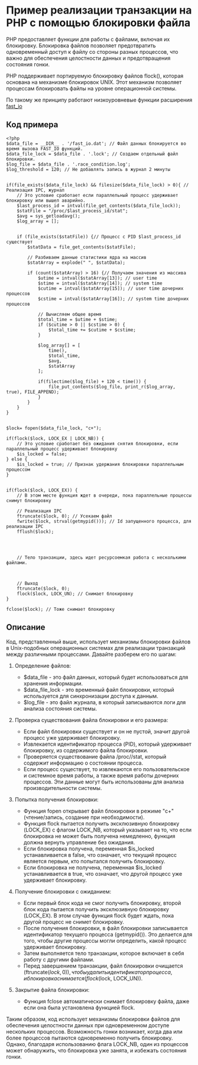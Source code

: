 # Пример реализации транзакции на PHP с помощью блокировки файла

PHP предоставляет функции для работы с файлами, включая их блокировку. Блокировка файлов позволяет предотвратить одновременный доступ к файлу со стороны разных процессов, что важно для обеспечения целостности данных и предотвращения состояния гонки.

PHP поддерживает портируемую блокировку файлов flock(), которая основана на механизме блокировок UNIX. Этот механизм позволяет процессам блокировать файлы на уровне операционной системы.

По такому же принципу работают низкоуровневые функции расширения [fast_io](../../README.md)


## Код примера
```
<?php
$data_file = __DIR__ . '/fast_io.dat'; // Файл данных блокируется во время вызова FAST_IO функций.
$data_file_lock = $data_file . '.lock'; // Создаем отдельный файл блокировки.
$log_file = $data_file . '.race_condition.log';
$log_threshold = 120; // Не добавлять запись в журнал 2 минуты


if(file_exists($data_file_lock) && filesize($data_file_lock) > 0){ // Реализация IPC, журнал
	// Это условие сработает если параллельный процесс удерживает блокировку или вышел аварийно.
	$last_process_id = intval(file_get_contents($data_file_lock));
	$statFile = "/proc/$last_process_id/stat";
	$avg = sys_getloadavg();
	$log_array = [];
	

	if (file_exists($statFile)) {// Процесс с PID $last_process_id существует
		$statData = file_get_contents($statFile);
	
		// Разбиваем данные статистики ядра на массив
		$statArray = explode(" ", $statData);
		
		if (count($statArray) > 16) {// Получаем значения из массива
			$utime = intval($statArray[13]); // user time
			$stime = intval($statArray[14]); // system time
			$cutime = intval($statArray[15]); // user time дочерних процессов
			$cstime = intval($statArray[16]); // system time дочерних процессов
		
			// Вычисляем общее время
			$total_time = $utime + $stime;
			if ($cutime > 0 || $cstime > 0) {
				$total_time += $cutime + $cstime;
			}
			
			$log_array[] = [
				time(),
				$total_time,
				$avg,
				$statArray
			];

			if(filectime($log_file) + 120 < time()) {
				file_put_contents($log_file, print_r($log_array, true), FILE_APPEND);
			}
		}
	}
}


$lock= fopen($data_file_lock, "c+");

if(flock($lock, LOCK_EX | LOCK_NB)) { 
	// Это условие сработает без ожидания снятия блокировки, если параллельный процесс удерживает блокировку 
	$is_locked = false;
} else {
	$is_locked = true; // Признак удержания блокировки параллельным процессом
}

    
if(flock($lock, LOCK_EX)) { 
	// В этом месте функция ждет в очереди, пока параллельные процессы снимут блокировку

	// Реализация IPC
	ftruncate($lock, 0); // Усекаем файл
	fwrite($lock, strval(getmypid())); // Id запущенного процесса, для реализации IPC
	fflush($lock);




	// Тело транзакции, здесь идет ресурсоемкая работа с несколькими файлами.



	// Выход
	ftruncate($lock, 0);
	flock($lock, LOCK_UN); // Снимает блокировку
}

fclose($lock); // Тоже снимает блокировку  
```

## Описание

Код, представленный выше, использует механизмы блокировки файлов в Unix-подобных операционных системах для реализации транзакций между различными процессами. Давайте разберем его по шагам:

1. Определение файлов:
   - $data_file - это файл данных, который будет использоваться для хранения информации.
   - $data_file_lock - это временный файл блокировки, который используется для синхронизации доступа к данным.
   - $log_file - это файл журнала, в который записываются логи для анализа состояния системы.

2. Проверка существования файла блокировки и его размера:
   - Если файл блокировки существует и он не пустой, значит другой процесс уже удерживает блокировку.
   - Извлекается идентификатор процесса (PID), который удерживает блокировку, из содержимого файла блокировки.
   - Проверяется существование файла /proc/<PID>/stat, который содержит информацию о состоянии процесса.
   - Если процесс существует, то извлекаются его пользовательское и системное время работы, а также время работы дочерних процессов. Эти данные могут быть использованы для анализа производительности системы.

3. Попытка получения блокировки:
   - Функция fopen открывает файл блокировки в режиме "c+" (чтение/запись, создание при необходимости).
   - Функция flock пытается получить эксклюзивную блокировку (LOCK_EX) с флагом LOCK_NB, который указывает на то, что если блокировка не может быть получена немедленно, функция должна вернуть управление без ожидания.
   - Если блокировка получена, переменная $is_locked устанавливается в false, что означает, что текущий процесс является первым, кто попытался получить блокировку.
   - Если блокировка не получена, переменная $is_locked устанавливается в true, что означает, что другой процесс уже удерживает блокировку.

4. Получение блокировки с ожиданием:
   - Если первый блок кода не смог получить блокировку, второй блок кода пытается получить эксклюзивную блокировку (LOCK_EX). В этом случае функция flock будет ждать, пока другой процесс не снимет блокировку.
   - После получения блокировки, в файл блокировки записывается идентификатор текущего процесса (getmypid()). Это делается для того, чтобы другие процессы могли определить, какой процесс удерживает блокировку.
   - Затем выполняется тело транзакции, которое включает в себя работу с другими файлами.
   - Перед завершением транзакции, файл блокировки очищается (ftruncate($lock, 0)), чтобы удалить идентификатор процесса, и блокировка снимается (flock($lock, LOCK_UN)).

5. Закрытие файла блокировки:
   - Функция fclose автоматически снимает блокировку файла, даже если она была установлена функцией flock.

Таким образом, код использует механизмы блокировки файлов для обеспечения целостности данных при одновременном доступе нескольких процессов. Возможность гонки возникает, когда два или более процессов пытаются одновременно получить блокировку. Однако, благодаря использованию флага LOCK_NB, один из процессов может обнаружить, что блокировка уже занята, и избежать состояния гонки.
